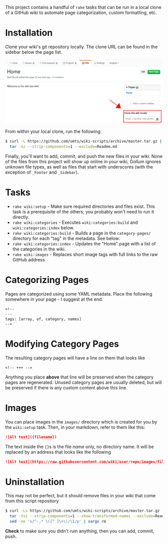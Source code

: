 This project contains a handful of `rake` tasks that can be run in a local
clone of a GitHub wiki to automate page categorization, custom formatting,
etc.

Installation
============

Clone your wiki's git repository locally. The clone URL can be found in the
sidebar below the page list.

![Clone URL](wiki-clone-url.png)

From within your local clone, run the following:

```bash
$ curl -L https://github.com/umts/wiki-scripts/archive/master.tar.gz | \
  tar -xz --strip-components=1 --exclude=Readme.md
```

Finally, you'll want to add, commit, and push the new files in your wiki. None
of the files from this project will show up online in your wiki, Gollum ignores
unknown file types, as well as files that start with underscores (with the
exception of `_Footer` and `_Sidebar`).

Tasks
=====

*  `rake wiki:setup` - Make sure required directories and files exist. This
   task is a prerequisite of the others; you probably won't need to run it
   directly.
*  `rake wiki:categories` - Executes `wiki:categories:build` and
   `wiki:categories:index` below.
*  `rake wiki:categories:build` - Builds a page in the `category-pages/`
   directory for each "tag" in the metadata. See below.
*  `rake wiki:categories:index` - Updates the "Home" page with a list of the
   categories in the wiki.
*  `rake wiki:images` - Replaces short image tags with full links to the raw
   GitHub address.

Categorizing Pages
==================

Pages are categorized using some YAML metadata. Place the following somewhere
in your page - I suggest at the end.

```
<!--
---
tags: [array, of, category, names]
-->
```

Modifying Category Pages
========================

The resulting category pages will have a line on them that looks like

```
<!-- +++ -->
```

Anything you place **above** that line will be preserved when the category
pages are regenerated. Unused category pages are usually deleted, but will
be preserved if there is any custom content above this line.

Images
======

You can place images in the `images/` directory which is created for you by
the `wiki:setup` task. Then, in your markdown, refer to them like this:

```markdown
![Alt text]({filename})
```

The text inside the `{}`s is the file *name* only, no directory name. It will
be replaced by an address that looks like the following

```markdown
![Alt text](https://raw.githubusercontent.com/wiki/user/repo/images/filename)
```

Uninstallation
==============

This may not be perfect, but it should remove files in your wiki that come from
this script repository

```bash
$ curl -Ls https://github.com/umts/wiki-scripts/archive/master.tar.gz | \
  tar -tvz --strip-components=1 --show-transformed-names --exclude=Readme.md | \
  sed -ne 's/^-.* \([^ ]\+\)/\1/p' | xargs rm
```

**Check** to make sure you didn't ruin anything, then you can add, commit, push.
